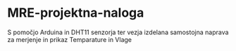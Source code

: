 # MRE-projektna-naloga
S pomočjo Arduina in DHT11 senzorja ter vezja izdelana samostojna naprava za merjenje in prikaz Temparature in Vlage
